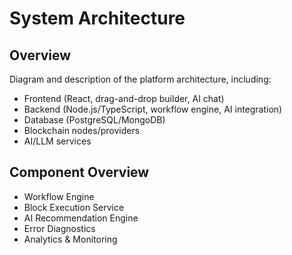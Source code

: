 # System Architecture

## Overview
Diagram and description of the platform architecture, including:
- Frontend (React, drag-and-drop builder, AI chat)
- Backend (Node.js/TypeScript, workflow engine, AI integration)
- Database (PostgreSQL/MongoDB)
- Blockchain nodes/providers
- AI/LLM services

## Component Overview
- Workflow Engine
- Block Execution Service
- AI Recommendation Engine
- Error Diagnostics
- Analytics & Monitoring

